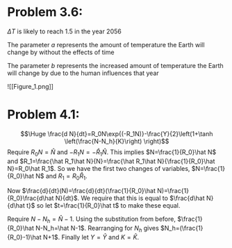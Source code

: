 
# Problem 3.6:

$\Delta T$ is likely to reach $1.5$ in the year $2056$

The parameter $a$ represents the amount of temperature the Earth will change by without the effects of time

The parameter $b$ represents the increased amount of temperature the Earth will change by due to the human influences that year

![[Figure_1.png]]

# Problem 4.1:

$$\Huge \frac{d N}{dt}=R_0N\exp{(-R_1N)}-\frac{Y}{2}\left(1+\tanh \left(\frac{N-N_h}{K}\right) \right)$$
Require $R_0N=\hat N$ and $-R_1N=-\hat R_1\hat N$. This implies $N=\frac{1}{R_0}\hat N$ and $R_1=\frac{\hat R_1\hat N}{N}=\frac{\hat R_1\hat N}{\frac{1}{R_0}\hat N}=R_0\hat R_1$. So we have the first two changes of variables, $N=\frac{1}{R_0}\hat N$ and $R_1=R_0\hat R_1$. 

Now $\frac{d}{dt}(N)=\frac{d}{dt}(\frac{1}{R_0}\hat N)=\frac{1}{R_0}\frac{d\hat N}{dt}$. We require that this is equal to $\frac{d\hat N}{d\hat t}$ so let $t=\frac{1}{R_0}\hat t$ to make these equal.

Require $N-N_h=\hat N-1$. Using the substitution from before, $\frac{1}{R_0}\hat N-N_h=\hat N-1$. Rearranging for $N_h$ gives $N_h=(\frac{1}{R_0}-1)\hat N+1$. Finally let $Y=\hat Y$ and $K=\hat K$.  